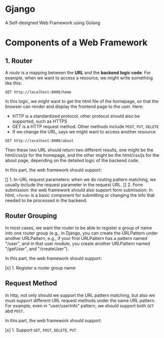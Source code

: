 # Gjango
A Self-designed Web Framework using Golang

# Components of a Web Framework
## 1. Router
A _route_ is a mapping between the **URL** and the **backend logic code**. For example, when we want to access a resource, we might write something like this:
```
GET http://localhost:8000/home
```

In this logic, we might want to get the html file of the homepage, so that the browser can render and display the frontend page to the user. Here:

- HTTP is a standardized protocol, other protocol should also be supported, such as HTTPS
- GET is a HTTP request method. Other methods include `POST`, `PUT`, `DELETE`
- If we change the URL, says we might want to access another resource

```
GET http://localhost:8000/about
```

Then these two URL should return two different results, one might be the html/css/js for the homepage, and the other might be the html/css/js for the about page, depending on the detailed logic of the backend code.

In this part, the web framework should support:

[] 1. In-URL request parameters: when we do routing pattern matching, we usually include the request parameter in the request URL.
[] 2. Form submission: the web framework should also support form submission. In html, `<form>` is a basic component for submitting or changing the info that needed to be processed in the backend.

## Router Grouping
In most cases, we want the router to be able to register a group of name into one router group (e.g., in Django, you can create the URLPattern under another URLPattern, e.g., if your first URLPattern has a pattern named "/user", and in that user module, you create another URLPattern named "/getUser", and "/createUser").

In this part, the web framework should support:

[x] 1. Register a router group name

## Request Method
In http, not only should we support the URL pattern matching, but also we must support different URL request methods under the same URL pattern. For example, even in "user/userInfo" pattern, we should support both `GET` abd `POST`. 

In this part, the web framework should support:

[x] 1. Support `GET`, `POST`, `DELETE`, `PUT`